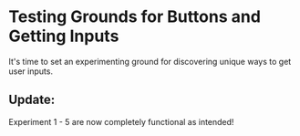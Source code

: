 # Testing Grounds for Buttons and Getting Inputs 

It's time to set an experimenting ground for discovering unique ways to get user inputs. 

## Update: 

Experiment 1 - 5 are now completely functional as intended! 